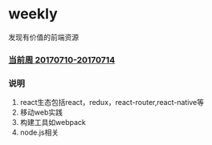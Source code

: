 # weekly
发现有价值的前端资源

### [当前周 20170710-20170714](https://github.com/ihtml5/weekly/blob/master/20170710-20170714.md)

### 说明

1. react生态包括react，redux，react-router,react-native等
2. 移动web实践
3. 构建工具如webpack
4. node.js相关



